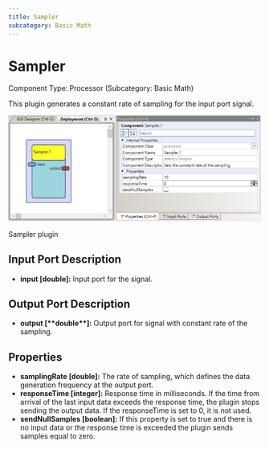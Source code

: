 ```yaml
---
title: Sampler
subcategory: Basic Math
---
```


# Sampler

Component Type: Processor (Subcategory: Basic Math)

This plugin generates a constant rate of sampling for the input port signal.

![Screenshot: Sampler plugin](./img/sampler.jpg "Screenshot: Sampler plugin")

Sampler plugin

## Input Port Description

- **input \[double\]:** Input port for the signal.

## Output Port Description

- **output \[\*\***double\***\*\]:** Output port for signal with constant rate of the sampling.

## Properties

- **samplingRate \[double\]:** The rate of sampling, which defines the data generation frequency at the output port.
- **responseTime \[integer\]:** Response time in milliseconds. If the time from arrival of the last input data exceeds the response time, the plugin stops sending the output data. If the responseTime is set to 0, it is not used.
- **sendNullSamples \[boolean\]:** If this property is set to true and there is no input data or the response time is exceeded the plugin sends samples equal to zero.
